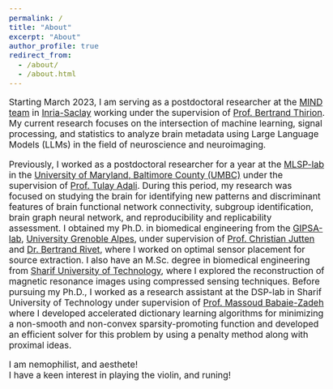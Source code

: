 ```yaml
---
permalink: /
title: "About"
excerpt: "About"
author_profile: true
redirect_from: 
  - /about/
  - /about.html
---
```


<!-- > “Shoot for the moon. Even if you miss, you'll land among the stars.” —Norman Vincent Peale -->

<style type="text/css"> body{ font-size: 13pt; } </style>

Starting March 2023, I am serving as a postdoctoral researcher at the [MIND team](https://team.inria.fr/mind/) in [Inria-Saclay](https://www.inria.fr/fr) working under the supervision of [Prof. Bertrand Thirion](https://scholar.google.fr/citations?user=MeKi5_AAAAAJ&hl=fr). My current research focuses on the intersection of machine learning, signal processing, and statistics to analyze brain metadata using Large Language Models (LLMs) in the field of neuroscience and neuroimaging.

Previously, I worked as a postdoctoral researcher for a year at the [MLSP-lab](https://mlsp.umbc.edu/) in the [University of Maryland, Baltimore County (UMBC)](https://umbc.edu/) under the supervision of [Prof. Tulay Adali](https://scholar.google.com/citations?user=KgjUnawAAAAJ&hl=en). During this period, my research was focused on studying the brain for identifying new patterns and discriminant features of brain functional network connectivity, subgroup identification, brain graph neural network, and reproducibility and replicability assessment. I obtained my Ph.D. in biomedical engineering from the [GIPSA-lab](https://www.gipsa-lab.grenoble-inp.fr/), [University Grenoble Alpes](https://www.univ-grenoble-alpes.fr/), under supervision of [Prof. Christian Jutten](https://scholar.google.com/citations?user=iO3qCToAAAAJ) and [Dr. Bertrand Rivet](https://www.gipsa-lab.grenoble-inp.fr/~bertrand.rivet/index.html), where I worked on optimal sensor placement for source extraction. I also have an M.Sc. degree in biomedical engineering from [Sharif University of Technology](https://en.wikipedia.org/wiki/Sharif_University_of_Technology), where I explored the reconstruction of magnetic resonance images using compressed sensing techniques. Before pursuing my Ph.D., I worked as a research assistant at the DSP-lab in Sharif University of Technology under supervision of [Prof. Massoud Babaie-Zadeh](https://scholar.google.com/citations?user=5H-SuMcAAAAJ&hl=en) where I developed accelerated dictionary learning algorithms for minimizing a non-smooth and non-convex sparsity-promoting function and developed an efficient solver for this problem by using a penalty method along with proximal ideas.

I am nemophilist, and aesthete!<br/>
I have a keen interest in playing the violin, and runing!


<!-- ## A bit more about me:
- I am more of a qualitative researcher than a quantitative one and I believe that the formation of a united team that cares about the quality of research can eventually cover the quantitative part.
- I am nemophilist, and aesthete!<br/>
- I have a keen interest in playing the violin!
- I MeditaRun (a particular type of running I have designed suitable for me adapted to my body responses that is combined with meditation). As far as I know, I am the first person to use the word 'MeditaRun', and I consider the copyright to belong to me. The more I get to know myself, the more I am able to refine my individual running techniques and better understand how to harmonize my mind and body through MeditaRun.

## Research Interests 
* Large language model (LLM) for brain metadata analysis
* Statistical signal processing and Bayesian modeling
* Machine learning
* Numerical optimization
* Dictionary learning
* Optimal sensor placement for source extraction
* Independent component analysis (ICA) and independent vector analysis (IVA) for multiset fMRI data
* Graph neural networks (GNN)

<!-- ## My hierarchical opinion about research
- Research should be a piece of art! Quality matters, and it should be respected.
- Productivity is also important. That's where team working takes place.
- Team working requires strong communication skills. That's why ethics is important.
- Ethics directly relates to mental health.<br/>
- **Conclusion:** The prerequisite for a researcher is to have a good mental health. This needs constant special care! -->


